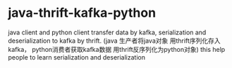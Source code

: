# java-thrift-kafka-python
java client and  python client  transfer data by kafka,   serialization and deserialization to kafka by thrift.
(java 生产者将java对象 用thrift序列化存入kafka，  python消费者获取kafka数据 用thrift反序列化为python对象)
this help people to learn  serialization and deserialization

